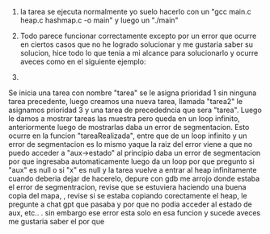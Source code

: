 1. la tarea se ejecuta normalmente yo suelo hacerlo con un "gcc main.c heap.c hashmap.c -o main" y luego un "./main" 

2. Todo parece funcionar correctamente excepto por un error que ocurre en ciertos casos que no he logrado solucionar y me gustaria saber su solucion, hice todo lo que tenia a mi alcance para solucionarlo y ocurre aveces como en el siguiente ejemplo:
3. 
Se inicia una tarea con nombre "tarea" se le asigna prioridad 1 sin ninguna tarea precedente, luego creamos una nueva tarea, llamada "tarea2" le asignamos prioridad 3 y una tarea de precededncia que sera "tarea". Luego
le damos a mostrar tareas las muestra pero queda en un loop infinito, anteriormente luego de mostrarlas daba un error de segmentacion. Esto ocurre en la funcion "tareaRealizada", entre que de un loop infinito y un error de 
segmentacion es lo mismo yaque la raiz del error viene a que no puedo acceder a "aux->estado" al principio daba un error de segmentacion por que ingresaba automaticamente luego da un loop por que pregunto si "aux" es null
o si "x" es null y la tarea vuelve a entrar al heap infinitamente cuando deberia dejar de hacerelo, depure con gdb me arrojo donde estaba el error de segmentracion, revise que se estuviera haciendo una buena copia del mapa,
, revise si se estaba copiando corectamente el heap, le pregunte a chat gpt que pasaba y por que no podia acceder al estado de aux, etc.. . sin embargo ese error esta solo en esa funcion y sucede aveces me gustaria saber el por que 

